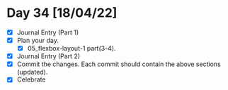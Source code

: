 # Day 34 [18/04/22]

- [x] Journal Entry (Part 1)
- [x] Plan your day.
  - [x] 05_flexbox-layout-1 part(3-4).
- [x] Journal Entry (Part 2)
- [x] Commit the changes. Each commit should contain the above sections (updated).
- [x] Celebrate
<!-- [x] to tick -->
